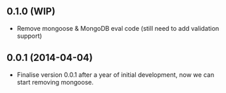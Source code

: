 ## 0.1.0 (WIP)

* Remove mongoose & MongoDB eval code (still need to add validation support)

## 0.0.1 (2014-04-04)

* Finalise version 0.0.1 after a year of initial development,
  now we can start removing mongoose.